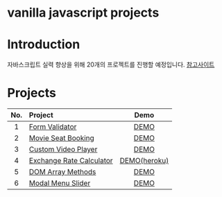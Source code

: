 # vanilla javascript projects

# Introduction
자바스크립트 실력 향상을 위해 20개의 프로젝트를 진행할 예정입니다.
[참고사이트](https://github.com/bradtraversy/vanillawebprojects)

# Projects
| **No.** | **Project** | **Demo** |
|:---:|:---|:---:|
| 1 | [Form Validator](https://github.com/mglee-developer/vanillaprojects/tree/main/form-validator) | [DEMO](https://mglee-developer.github.io/vanillaprojects/form-validator/) |
| 2 | [Movie Seat Booking](https://github.com/mglee-developer/vanillaprojects/tree/main/movie-seat-booking) | [DEMO](https://mglee-developer.github.io/vanillaprojects/movie-seat-booking/) |
| 3 | [Custom Video Player](https://github.com/mglee-developer/vanillaprojects/tree/main/custom-video-player) | [DEMO](https://mglee-developer.github.io/vanillaprojects/custom-video-player/) |
| 4 | [Exchange Rate Calculator](https://github.com/mglee-developer/vanillaprojects/tree/main/exchange-rate-calculator) | [DEMO(heroku)](https://mglee-developer.herokuapp.com/) |
| 5 | [DOM Array Methods](https://github.com/mglee-developer/vanillaprojects/tree/main/dom-array-methods) | [DEMO](https://mglee-developer.github.io/vanillaprojects/dom-array-methods/)
| 6 | [Modal Menu Slider](https://github.com/mglee-developer/vanillaprojects/tree/main/modal-menu-slider) | [DEMO](https://mglee-developer.github.io/vanillaprojects/modal-menu-slider/) |